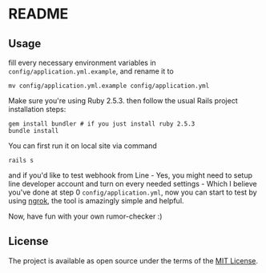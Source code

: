 # README

## Usage

fill every necessary environment variables in `config/application.yml.example`, and rename it to

```
mv config/application.yml.example config/application.yml
```

Make sure you're using Ruby 2.5.3.
then follow the usual Rails project installation steps:

```
gem install bundler # if you just install ruby 2.5.3
bundle install
```

You can first run it on local site via command

```
rails s
```

and if you'd like to test webhook from Line - Yes, you might need to setup line developer account and turn on every needed settings - Which I believe you've done at step 0 `config/application.yml`, now you can start to test by using [ngrok](https://ngrok.com/), the tool is amazingly simple and helpful.

Now, have fun with your own rumor-checker :)


## License

The project is available as open source under the terms of the [MIT License](https://opensource.org/licenses/MIT).
